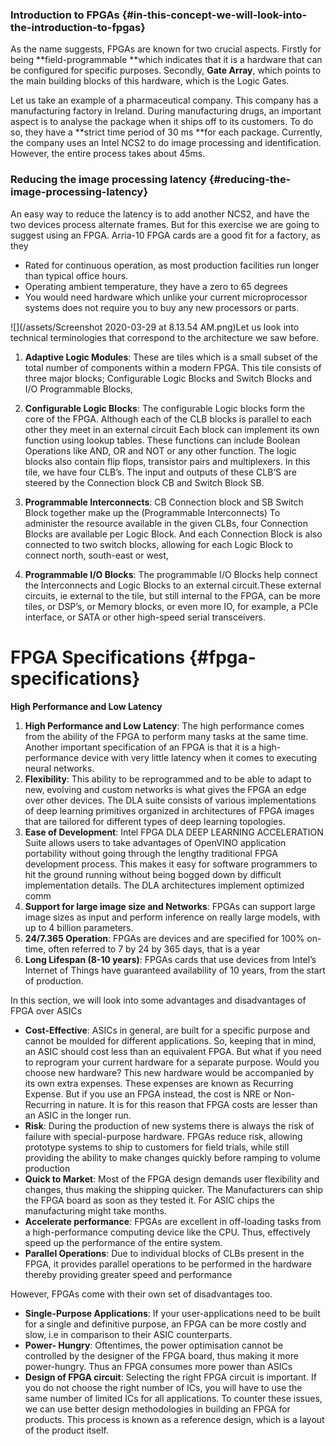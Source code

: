 ### Introduction to FPGAs {#in-this-concept-we-will-look-into-the-introduction-to-fpgas}

As the name suggests, FPGAs are known for two crucial aspects. Firstly for being **field-programmable **which indicates that it is a hardware that can be configured for specific purposes. Secondly, **Gate Array**, which points to the main building blocks of this hardware, which is the Logic Gates.

Let us take an example of a pharmaceutical company. This company has a manufacturing factory in Ireland. During manufacturing drugs, an important aspect is to analyse the package when it ships off to its customers. To do so, they have a **strict time period of 30 ms **for each package. Currently, the company uses an Intel NCS2 to do image processing and identification. However, the entire process takes about 45ms.

### Reducing the image processing latency {#reducing-the-image-processing-latency}

An easy way to reduce the latency is to add another NCS2, and have the two devices process alternate frames. But for this exercise we are going to suggest using an FPGA. Arria-10 FPGA cards are a good fit for a factory, as they

* Rated for continuous operation, as most production facilities run longer than typical office hours.
* Operating ambient temperature, they have a zero to 65 degrees
* You would need hardware which unlike your current microprocessor systems does not require you to buy any new processors or parts.

![](/assets/Screenshot 2020-03-29 at 8.13.54 AM.png)Let us look into technical terminologies that correspond to the architecture we saw before.

1. **Adaptive Logic Modules**: These are tiles which is a small subset of the total number of components within a modern FPGA. This tile consists of three major blocks; Configurable Logic Blocks and Switch Blocks and I/O Programmable Blocks,

2. **Configurable Logic Blocks**: The configurable Logic blocks form the core of the FPGA. Although each of the CLB blocks is parallel to each other they meet in an external circuit Each block can implement its own function using lookup tables. These functions can include Boolean Operations like AND, OR and NOT or any other function. The logic blocks also contain flip flops, transistor pairs and multiplexers. In this tile, we have four CLB’s. The input and outputs of these CLB’S are steered by the Connection block CB and Switch Block SB.

3. **Programmable Interconnects**: CB Connection block and SB Switch Block together make up the \(Programmable Interconnects\) To administer the resource available in the given CLBs, four Connection Blocks are available per Logic Block. And each Connection Block is also connected to two switch blocks, allowing for each Logic Block to connect north, south-east or west,

4. **Programmable I/O Blocks**: The programmable I/O Blocks help connect the Interconnects and Logic Blocks to an external circuit.These external circuits, ie external to the tile, but still internal to the FPGA, can be more tiles, or DSP’s, or Memory blocks, or even more IO, for example, a PCIe interface, or SATA or other high-speed serial transceivers.

# FPGA Specifications {#fpga-specifications}

**High Performance and Low Latency**

1. **High Performance and Low Latency**: The high performance comes from the ability of the FPGA to perform many tasks at the same time. Another important specification of an FPGA is that it is a high-performance device with very little latency when it comes to executing neural networks.
2. **Flexibility**: This ability to be reprogrammed and to be able to adapt to new, evolving and custom networks is what gives the FPGA an edge over other devices. The DLA suite consists of various implementations of deep learning primitives organized in architectures of FPGA images that are tailored for different types of deep learning topologies.
3. **Ease of Development**: Intel FPGA DLA DEEP LEARNING ACCELERATION Suite allows users to take advantages of OpenVINO application portability without going through the lengthy traditional FPGA development process. This makes it easy for software programmers to hit the ground running without being bogged down by difficult implementation details. The DLA architectures implement optimized comm
4. **Support for large image size and Networks**: FPGAs can support large image sizes as input and perform inference on really large models, with up to 4 billion parameters.
5. **24/7.365 Operation**: FPGAs are devices and are specified for 100% on-time, often referred to 7 by 24 by 365 days, that is a year
6. **Long Lifespan \(8-10 years\)**: FPGAs cards that use devices from Intel’s Internet of Things have guaranteed availability of 10 years, from the start of production.

In this section, we will look into some advantages and disadvantages of FPGA over ASICs

* **Cost-Effective**: ASICs in general, are built for a specific purpose and cannot be moulded for different applications. So, keeping that in mind, an ASIC should cost less than an equivalent FPGA. But what if you need to reprogram your current hardware for a separate purpose. Would you choose new hardware? This new hardware would be accompanied by its own extra expenses. These expenses are known as Recurring Expense. But if you use an FPGA instead, the cost is NRE or Non-Recurring in nature. It is for this reason that FPGA costs are lesser than an ASIC in the longer run.
* **Risk**: During the production of new systems there is always the risk of failure with special-purpose hardware. FPGAs reduce risk, allowing prototype systems to ship to customers for field trials, while still providing the ability to make changes quickly before ramping to volume production
* **Quick to Market**: Most of the FPGA design demands user flexibility and changes, thus making the shipping quicker. The Manufacturers can ship the FPGA board as soon as they tested it. For ASIC chips the manufacturing might take months.
* **Accelerate performance**: FPGAs are excellent in off-loading tasks from a high-performance computing device like the CPU. Thus, effectively speed up the performance of the entire system.
* **Parallel Operations**: Due to individual blocks of CLBs present in the FPGA, it provides parallel operations to be performed in the hardware thereby providing greater speed and performance

However, FPGAs come with their own set of disadvantages too.

* **Single-Purpose Applications**: If your user-applications need to be built for a single and definitive purpose, an FPGA can be more costly and slow, i.e in comparison to their ASIC counterparts.
* **Power- Hungry**: Oftentimes, the power optimisation cannot be controlled by the designer of the FPGA board, thus making it more power-hungry. Thus an FPGA consumes more power than ASICs
* **Design of FPGA circuit**: Selecting the right FPGA circuit is important. If you do not choose the right number of ICs, you will have to use the same number of limited ICs for all applications. To counter these issues, we can use better design methodologies in building an FPGA for products. This process is known as a reference design, which is a layout of the product itself.



